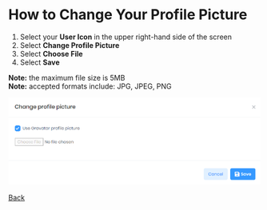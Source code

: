 # How to Change Your Profile Picture
1. Select your **User Icon** in the upper right-hand side of the screen
2. Select **Change Profile Picture**
3. Select **Choose File**
4. Select **Save**

**Note:** the maximum file size is 5MB\
**Note:** accepted formats include: JPG, JPEG, PNG

![change_profile_picture.PNG](../../images/reda_web_profile_picture.PNG)

[Back](../Account/settings.md)
